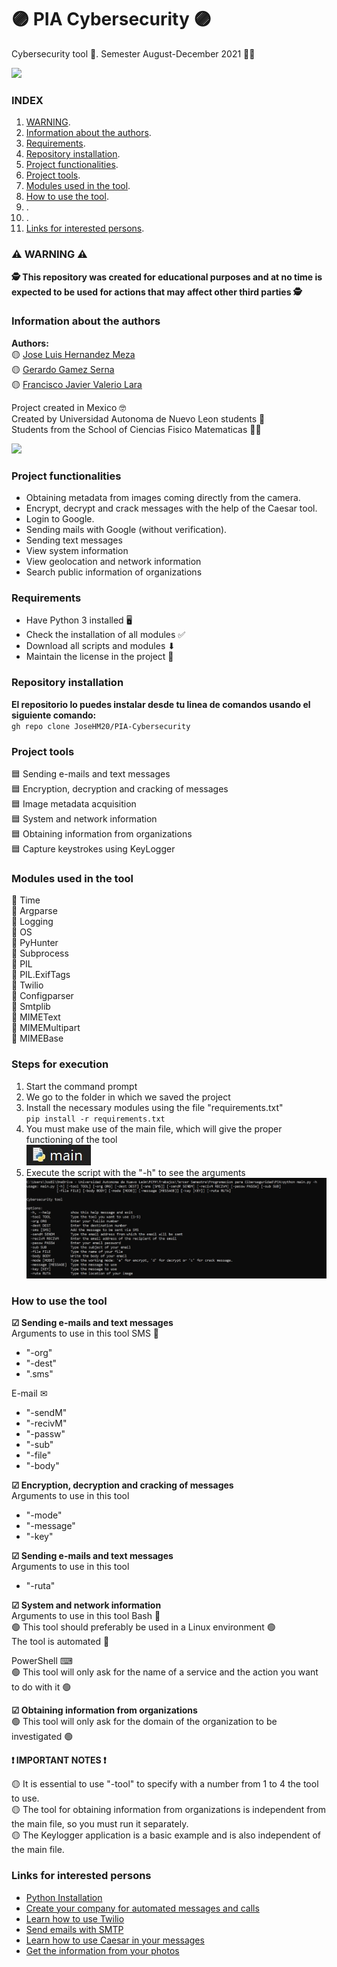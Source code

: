 # 🟣 PIA Cybersecurity 🟣

Cybersecurity tool 👮. Semester August-December 2021 👨‍🎓

![](https://seguridadinredeshome.files.wordpress.com/2019/08/bigstock-press-enter-button-on-the-keyb-220634140-1.jpg?w=900)

### INDEX  
1. [WARNING](#⚠-WARNING-⚠).
2. [Information about the authors](#Information-about-the-authors).
3. [Requirements](#Requirements).
4. [Repository installation](#Repository-installation).
5. [Project functionalities](#Project-functionalities).
6. [Project tools](#Project-tools).
7. [Modules used in the tool](#Modules-used-in-the-tool).
8. [How to use the tool](#How-to-use-the-tool).
9. [](#).
10. [](#).
11. [Links for interested persons](#Links-for-interested-persons).

### ⚠ WARNING ⚠
**🕵 This repository was created for educational purposes and at no time is expected to be used for actions that may affect other third parties 🕵**

### Information about the authors
**Authors:**  
🟡 [Jose Luis Hernandez Meza](https://github.com/JoseHM20)      
🟡 [Gerardo Gamez Serna](https://github.com/Gerardo0202)  
🟡 [Francisco Javier Valerio Lara](https://github.com/Francisco1002)     

Project created in Mexico 🤓  
Created by Universidad Autonoma de Nuevo Leon students 🏣  
Students from the School of Ciencias Fisico Matematicas 👨‍🏫

![](https://www.uanl.mx/wp-content/uploads/2018/10/85-aniversario-uanl-torre-rectoria.jpg)

### Project functionalities  
- Obtaining metadata from images coming directly from the camera.  
- Encrypt, decrypt and crack messages with the help of the Caesar tool.  
- Login to Google.  
- Sending mails with Google (without verification).  
- Sending text messages  
- View system information  
- View geolocation and network information  
- Search public information of organizations  

### Requirements
- Have Python 3 installed 🖥
- Check the installation of all modules ✅
- Download all scripts and modules ⬇
- Maintain the license in the project 📜

### Repository installation
**El repositorio lo puedes instalar desde tu linea de comandos usando el siguiente comando:**  
`gh repo clone JoseHM20/PIA-Cybersecurity`

### Project tools
🟦 Sending e-mails and text messages  
🟦 Encryption, decryption and cracking of messages  
🟦 Image metadata acquisition  
🟦 System and network information  
🟦 Obtaining information from organizations  
🟦 Capture keystrokes using KeyLogger  

### Modules used in the tool
🔴 Time  
🔴 Argparse  
🔴 Logging  
🔴 OS  
🔴 PyHunter  
🔴 Subprocess  
🔴 PIL  
🔴 PIL.ExifTags  
🔴 Twilio  
🔴 Configparser  
🔴 Smtplib  
🔴 MIMEText  
🔴 MIMEMultipart  
🔴 MIMEBase  

### Steps for execution
1. Start the command prompt  
2. We go to the folder in which we saved the project  
3. Install the necessary modules using the file "requirements.txt"  
`pip install -r requirements.txt`  
5. You must make use of the main file, which will give the proper functioning of the tool  
![](https://github.com/JoseHM20/PIA-Cybersecurity/blob/f56e145e04df063840e83a053693f7b90aa7fa36/images/main.jpg)   
4. Execute the script with the "-h" to see the arguments
![](https://github.com/JoseHM20/PIA-Cybersecurity/blob/91c07773aac6f987bdd62f829c91cc90a49a4e32/images/argumentos%20CMD.jpg)   


### How to use the tool

**☑ Sending e-mails and text messages**  
Arguments to use in this tool
SMS 📱
- "-org"
- "-dest"
- ".sms"    

E-mail ✉
- "-sendM"
- "-recivM"
- "-passw"
- "-sub"
- "-file"
- "-body"    

**☑ Encryption, decryption and cracking of messages**  
Arguments to use in this tool  
- "-mode"
- "-message"
- "-key"    

**☑ Sending e-mails and text messages**  
Arguments to use in this tool  
- "-ruta"    

**☑ System and network information**  
Arguments to use in this tool 
Bash 🐧  
🟢 This tool should preferably be used in a Linux environment 🟢  
The tool is automated 🤖    

PowerShell ⌨  
🟢 This tool will only ask for the name of a service and the action you want to do with it 🟢    

**☑ Obtaining information from organizations**  
🟢 This tool will only ask for the domain of the organization to be investigated 🟢    

**❗ IMPORTANT NOTES ❗**    

🟡 It is essential to use "-tool" to specify with a number from 1 to 4 the tool to use.  
🟡 The tool for obtaining information from organizations is independent from the main file, so you must run it separately.  
🟡 The Keylogger application is a basic example and is also independent of the main file.  

### Links for interested persons
- [Python Installation](https://www.python.org/)
- [Create your company for automated messages and calls](https://www.twilio.com/)
- [Learn how to use Twilio](https://www.twilio.com/blog/enviar-mensaje-whatsapp-30-segundos-con-python)
- [Send emails with SMTP](https://code.tutsplus.com/es/tutorials/sending-emails-in-python-with-smtp--cms-29975)
- [Learn how to use Caesar in your messages](https://www.instintoprogramador.com.mx/2020/11/cifrado-caesar-en-python-tutorial-de.html)
- [Get the information from your photos](https://es.acervolima.com/2021/02/09/como-extraer-metadatos-de-imagenes-en-python/)
